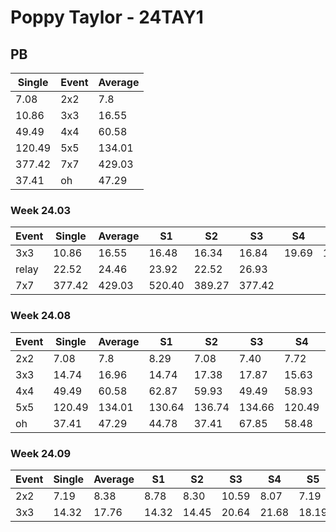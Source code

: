 # Poppy Taylor - 24TAY1

## PB
|Single|Event|Average|
|----|----|----|
|7.08|2x2|7.8|
|10.86|3x3|16.55|
|49.49|4x4|60.58|
|120.49|5x5|134.01|
|377.42|7x7|429.03|
|37.41|oh|47.29|
### Week 24.03
|Event|Single|Average|S1|S2|S3|S4|S5|
|-----|-------|------|--|--|--|--|--|
|3x3|10.86|16.55|16.48|16.34|16.84|19.69|10.86|
|relay|22.52|24.46|23.92|22.52|26.93| | |
|7x7|377.42|429.03|520.40|389.27|377.42| | |
### Week 24.08
|Event|Single|Average|S1|S2|S3|S4|S5|
|-----|-------|------|--|--|--|--|--|
|2x2|7.08|7.8|8.29|7.08|7.40|7.72|9.23|
|3x3|14.74|16.96|14.74|17.38|17.87|15.63|18.00|
|4x4|49.49|60.58|62.87|59.93|49.49|58.93|64.80|
|5x5|120.49|134.01|130.64|136.74|134.66|120.49|141.80|
|oh|37.41|47.29|44.78|37.41|67.85|58.48|38.62|
### Week 24.09
|Event|Single|Average|S1|S2|S3|S4|S5|
|-----|-------|------|--|--|--|--|--|
|2x2|7.19|8.38|8.78|8.30|10.59|8.07|7.19|
|3x3|14.32|17.76|14.32|14.45|20.64|21.68|18.19|

